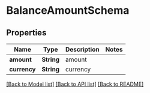 # BalanceAmountSchema

## Properties

| Name         | Type       | Description | Notes |
| ------------ | ---------- | ----------- | ----- |
| **amount**   | **String** | amount      |
| **currency** | **String** | currency    |

[[Back to Model list]](../README.md#documentation-for-models) [[Back to API list]](../README.md#documentation-for-api-endpoints) [[Back to README]](../README.md)
